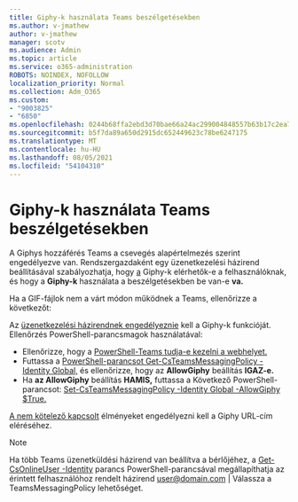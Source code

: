 ```yaml
---
title: Giphy-k használata Teams beszélgetésekben
ms.author: v-jmathew
author: v-jmathew
manager: scotv
ms.audience: Admin
ms.topic: article
ms.service: o365-administration
ROBOTS: NOINDEX, NOFOLLOW
localization_priority: Normal
ms.collection: Adm_O365
ms.custom:
- "9003825"
- "6850"
ms.openlocfilehash: 0244b68ffa2ebd3d70bae66a24ac299004848557b63b17c2ea74fafaff22bb8c
ms.sourcegitcommit: b5f7da89a650d2915dc652449623c78be6247175
ms.translationtype: MT
ms.contentlocale: hu-HU
ms.lasthandoff: 08/05/2021
ms.locfileid: "54104310"
---
```

# <a name="using-giphys-in-teams-conversations"></a>Giphy-k használata Teams beszélgetésekben

A Giphys hozzáférés Teams a csevegés alapértelmezés szerint engedélyezve van. Rendszergazdaként egy üzenetkezelési házirend beállításával szabályozhatja, hogy [a](https://docs.microsoft.com/microsoftteams/messaging-policies-in-teams#messaging-policy-settings) Giphy-k elérhetők-e a felhasználóknak, és hogy a **Giphy-k** használata a beszélgetésekben be van-e **va.**

Ha a GIF-fájlok nem a várt módon működnek a Teams, ellenőrizze a következőt:

Az [üzenetkezelési házirendnek engedélyeznie](https://docs.microsoft.com/microsoftteams/messaging-policies-in-teams) kell a Giphy-k funkcióját. Ellenőrzés PowerShell-parancsmagok használatával:

- Ellenőrizze, hogy a [PowerShell-Teams tudja-e kezelni a webhelyet.](https://docs.microsoft.com/microsoftteams/teams-powershell-overview?view=o365-worldwide#manage-teams-with-powershell)
- Futtassa a [PowerShell-parancsot Get-CsTeamsMessagingPolicy -Identity Global,](https://docs.microsoft.com/powershell/module/skype/get-csteamsmessagingpolicy?view=skype-ps) és ellenőrizze, hogy az **AllowGiphy** beállítás **IGAZ-e.**
- Ha **az AllowGiphy** beállítás **HAMIS,** futtassa a Következő PowerShell-parancsot: [Set-CsTeamsMessagingPolicy -Identity Global -AllowGiphy $True.](https://docs.microsoft.com/powershell/module/skype/set-csteamsmessagingpolicy?view=skype-ps)

[A nem kötelező kapcsolt](https://docs.microsoft.com/deployoffice/privacy/optional-connected-experiences) élményeket engedélyezni kell a Giphy URL-cím eléréséhez.

> [!NOTE]
> Ha több Teams üzenetküldési házirend van beállítva a bérlőjéhez, a [Get-CsOnlineUser -Identity](https://docs.microsoft.com/powershell/module/skype/get-csonlineuser?view=skype-ps) parancs PowerShell-parancsával megállapíthatja az érintett felhasználóhoz rendelt házirend <user@domain.com> | Válassza a TeamsMessagingPolicy lehetőséget.
